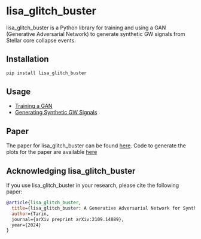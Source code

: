 # lisa_glitch_buster

lisa_glitch_buster is a Python library for training and using a GAN (Generative Adversarial Network) to generate synthetic GW signals from Stellar core collapse events.

## Installation

```bash
pip install lisa_glitch_buster
```

## Usage

- [Training a GAN](training.ipynb)
- [Generating Synthetic GW Signals](signal_generation.ipynb)

## Paper

The paper for lisa_glitch_buster can be found [here](https://arxiv.org/abs/2109.14889).
Code to generate the plots for the paper are available [here](paper_plots.ipynb)


## Acknowledging lisa_glitch_buster
If you use lisa_glitch_buster in your research, please cite the following paper:
```bibtex
@article{lisa_glitch_buster,
  title={lisa_glitch_buster: A Generative Adversarial Network for Synthetic Gravitational Wave Signal Generation},
  author={Tarin,
  journal={arXiv preprint arXiv:2109.14889},
  year={2024}
}
```

